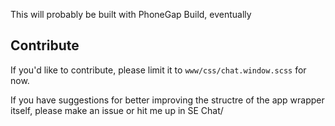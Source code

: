 This will probably be built with PhoneGap Build, eventually

## Contribute
If you'd like to contribute, please limit it to `www/css/chat.window.scss` for now.

If you have suggestions for better improving the structre of the app wrapper itself, please make an issue or hit me up in SE Chat/